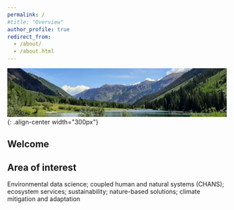 ```yaml
---
permalink: /
#title: "Overview"
author_profile: true
redirect_from: 
  - /about/
  - /about.html
---
```

![background](../images/background_rd.jpg){: .align-center width="300px"}

## Welcome


## Area of interest

Environmental data science; coupled human and natural systems (CHANS); ecosystem services; sustainability; nature-based solutions; climate mitigation and adaptation
